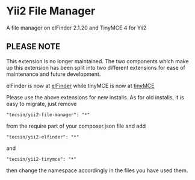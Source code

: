 Yii2 File Manager
=================
A file manager on elFinder 2.1.20 and TinyMCE 4 for Yii2

PLEASE NOTE
------------
This extension is no longer maintained. The two components which make up this extension has been split into two 
different extensions for ease of maintenance and future development.

elFinder is now at [elFinder](https://github.com/tecsin/yii2-elfinder) while 
tinyMCE is now at [tinyMCE](https://github.com/tecsin/yii2-tinymce) 

Please use the above extensions for new installs. 
As for old installs, it is easy to migrate, just remove 

```
"tecsin/yii2-file-manager": "*"
```
from the require part of your composer.json file and add

```
"tecsin/yii2-elfinder": "*"
```
and 

```
"tecsin/yii2-tinymce": "*"
```
then change the namespace accordingly in the files you have used them.

